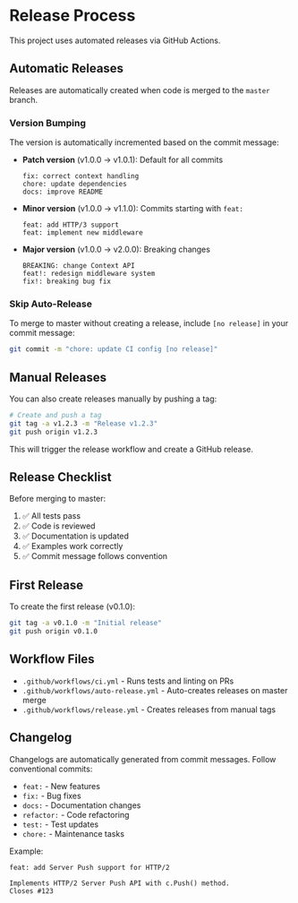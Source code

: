 # Release Process

This project uses automated releases via GitHub Actions.

## Automatic Releases

Releases are automatically created when code is merged to the `master` branch.

### Version Bumping

The version is automatically incremented based on the commit message:

- **Patch version** (v1.0.0 → v1.0.1): Default for all commits
  ```
  fix: correct context handling
  chore: update dependencies
  docs: improve README
  ```

- **Minor version** (v1.0.0 → v1.1.0): Commits starting with `feat:`
  ```
  feat: add HTTP/3 support
  feat: implement new middleware
  ```

- **Major version** (v1.0.0 → v2.0.0): Breaking changes
  ```
  BREAKING: change Context API
  feat!: redesign middleware system
  fix!: breaking bug fix
  ```

### Skip Auto-Release

To merge to master without creating a release, include `[no release]` in your commit message:

```bash
git commit -m "chore: update CI config [no release]"
```

## Manual Releases

You can also create releases manually by pushing a tag:

```bash
# Create and push a tag
git tag -a v1.2.3 -m "Release v1.2.3"
git push origin v1.2.3
```

This will trigger the release workflow and create a GitHub release.

## Release Checklist

Before merging to master:

1. ✅ All tests pass
2. ✅ Code is reviewed
3. ✅ Documentation is updated
4. ✅ Examples work correctly
5. ✅ Commit message follows convention

## First Release

To create the first release (v0.1.0):

```bash
git tag -a v0.1.0 -m "Initial release"
git push origin v0.1.0
```

## Workflow Files

- `.github/workflows/ci.yml` - Runs tests and linting on PRs
- `.github/workflows/auto-release.yml` - Auto-creates releases on master merge
- `.github/workflows/release.yml` - Creates releases from manual tags

## Changelog

Changelogs are automatically generated from commit messages. Follow conventional commits:

- `feat:` - New features
- `fix:` - Bug fixes
- `docs:` - Documentation changes
- `refactor:` - Code refactoring
- `test:` - Test updates
- `chore:` - Maintenance tasks

Example:
```
feat: add Server Push support for HTTP/2

Implements HTTP/2 Server Push API with c.Push() method.
Closes #123
```
